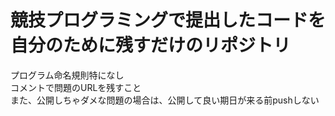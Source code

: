 # 競技プログラミングで提出したコードを自分のために残すだけのリポジトリ
プログラム命名規則特になし<br>
コメントで問題のURLを残すこと　<br>
また、公開しちゃダメな問題の場合は、公開して良い期日が来る前pushしない　<br>

